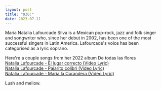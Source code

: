 ```yaml
---
layout: post
title: "936:"
date: 2023-07-11
---
```


María Natalia Lafourcade Silva is a Mexican pop-rock, jazz and folk singer and songwriter who, since her debut in 2002, has been one of the most successful singers in Latin America. Lafourcade's voice has been categorised as a lyric soprano.

Here're a couple songs from her 2022 album De todas las flores  
[Natalia Lafourcade \- El lugar correcto (Video Lyric)](https://youtu.be/KpwSV1QBd8M)  
[Natalia Lafourcade \- Pajarito colibrí (Video Lyric)](https://youtu.be/hNIQGByip8c)  
[Natalia Lafourcade \- María la Curandera (Video Lyric)](https://youtu.be/2P23akx12rI)

Lush and mellow.
